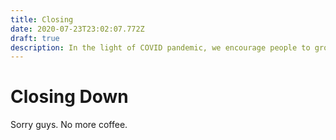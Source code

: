 ```yaml
---
title: Closing
date: 2020-07-23T23:02:07.772Z
draft: true
description: In the light of COVID pandemic, we encourage people to grow their own coffee.
---
```


# Closing Down

Sorry guys. No more coffee.
